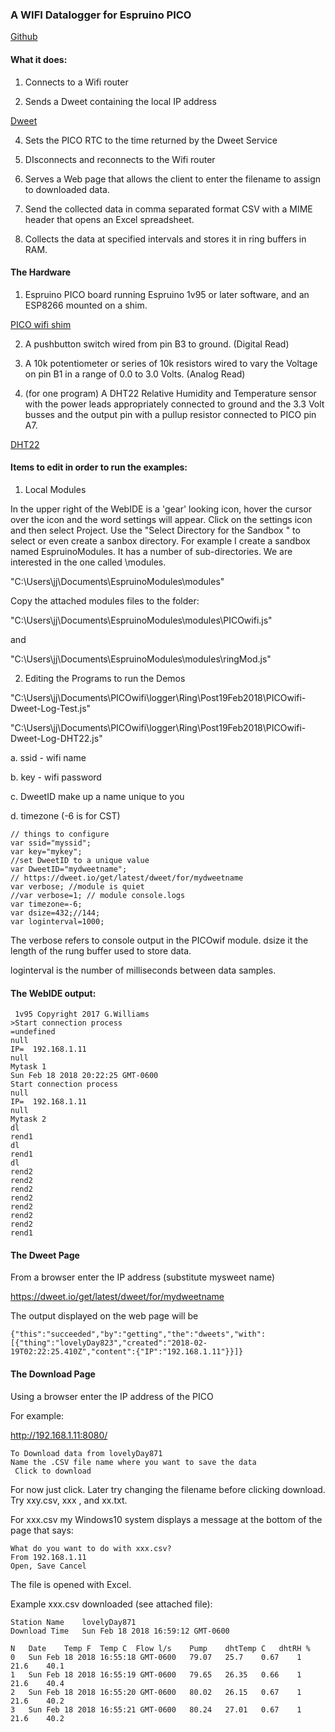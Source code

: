 ### A WIFI Datalogger for Espruino PICO

[Github](https://github.com/ClearMemory041063/A-WIFI-Datalogger-for-Espruino-PICO)

#### What it does:
1. Connects to a Wifi router

2. Sends a Dweet containing the local IP address

[Dweet](https://www.espruino.com/IoT+Services)

4. Sets the PICO RTC to the time returned by the Dweet Service

5. DIsconnects and reconnects to the Wifi router

6. Serves a Web page that allows the client to enter the filename to assign to downloaded data.

7. Send the collected data in comma separated format CSV with a MIME header that opens an Excel spreadsheet.

8. Collects the data at specified intervals and stores it in ring buffers in RAM.

#### The Hardware

1.  Espruino PICO board running Espruino 1v95 or later software, and an ESP8266 mounted on a shim.

[PICO wifi shim](https://www.espruino.com/ESP8266)


2. A pushbutton switch wired from pin B3 to ground. (Digital Read)


3.  A 10k potentiometer or series of 10k resistors wired to vary the Voltage on pin B1 in a range of 0.0 to 3.0 Volts. (Analog Read)


4. (for one program) A DHT22 Relative Humidity and Temperature sensor with the power leads appropriately connected to ground and the 3.3 Volt busses and the output pin with a pullup resistor connected to PICO pin A7.

[DHT22](https://www.espruino.com/DHT22)


#### Items to edit in order to run the examples:


1. Local Modules

In the upper right of the WebIDE is a 'gear' looking icon, hover the cursor over the icon and the word settings will appear. Click on the settings icon and then select Project. Use the "Select Directory for the Sandbox " to select or even create a sanbox directory. For example I create a sandbox named EspruinoModules. It has a number of sub-directories. We are interested in the one called \modules.

"C:\Users\jj\Documents\EspruinoModules\modules"

Copy the attached modules files to the folder:

"C:\Users\jj\Documents\EspruinoModules\modules\PICOwifi.js"

and

"C:\Users\jj\Documents\EspruinoModules\modules\ringMod.js"


2. Editing the Programs to run the Demos


"C:\Users\jj\Documents\PICOwifi\logger\Ring\Post19Feb2018\PICOwifi-Dweet-Log-Test.js"

"C:\Users\jj\Documents\PICOwifi\logger\Ring\Post19Feb2018\PICOwifi-Dweet-Log-DHT22.js"


a. ssid - wifi name

b. key - wifi password

c. DweetID make up a name unique to you

d. timezone (-6 is for CST)


```
// things to configure
var ssid="myssid";
var key="mykey";
//set DweetID to a unique value
var DweetID="mydweetname";
// https://dweet.io/get/latest/dweet/for/mydweetname
var verbose; //module is quiet
//var verbose=1; // module console.logs
var timezone=-6;
var dsize=432;//144;
var loginterval=1000;
```
The verbose refers to console output in the PICOwif module.
dsize it the length of the rung buffer used to store data.

loginterval is the number of milliseconds between data samples.


#### The WebIDE output:

```
 1v95 Copyright 2017 G.Williams
>Start connection process
=undefined
null
IP=  192.168.1.11
null
Mytask 1
Sun Feb 18 2018 20:22:25 GMT-0600
Start connection process
null
IP=  192.168.1.11
null
Mytask 2
dl
rend1
dl
rend1
dl
rend2
rend2
rend2
rend2
rend2
rend2
rend2
rend1
```

#### The Dweet Page

From a browser enter the IP address
(substitute mysweet name)

https://dweet.io/get/latest/dweet/for/mydweetname

The output displayed on the web page will be

```
{"this":"succeeded","by":"getting","the":"dweets","with":[{"thing":"lovelyDay823","created":"2018-02-19T02:22:25.410Z","content":{"IP":"192.168.1.11"}}]}
```

#### The Download Page

Using a browser enter the IP address of the PICO

For example:

http://192.168.1.11:8080/


```
To Download data from lovelyDay871 
Name the .CSV file name where you want to save the data 
 Click to download 
```
For now  just click. Later try changing the filename before clicking download. Try xxy.csv, xxx , and xx.txt.

For xxx.csv my Windows10 system displays a message at the bottom of the page that says:


```
What do you want to do with xxx.csv?
From 192.168.1.11
Open, Save Cancel
```

The file is opened with Excel.


Example xxx.csv downloaded (see attached file):


```
Station Name	lovelyDay871	 					
Download Time	Sun Feb 18 2018 16:59:12 GMT-0600	 	 	 			
							
N	Date	Temp F	Temp C	Flow l/s	Pump	dhtTemp C	dhtRH %
0	Sun Feb 18 2018 16:55:18 GMT-0600	79.07	25.7	0.67	1	21.6	40.1
1	Sun Feb 18 2018 16:55:19 GMT-0600	79.65	26.35	0.66	1	21.6	40.4
2	Sun Feb 18 2018 16:55:20 GMT-0600	80.02	26.15	0.67	1	21.6	40.2
3	Sun Feb 18 2018 16:55:21 GMT-0600	80.24	27.01	0.67	1	21.6	40.2
```



